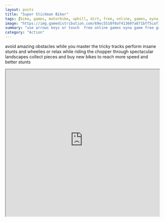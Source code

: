 ```yaml
---
layout: posts
title: "Super Stickman Biker"
tags: [bike, games, motorbike, uphill, dirt, free, online, games, oyna, game, free, games, play, play, games]
image: "https://img.gamedistribution.com/69ec5510f0af413697a871bff5caf1ae-512x384.jpeg"
summary: "use arrows keys or touch  free online games oyna game free games play play games"
category: "Action"
---
```


avoid amazing obstacles while you master the tricky tracks perform insane stunts and wheelies or relax while riding the chopper through spectacular landscapes collect pieces and buy new bikes to reach more speed and better stunts

<iframe width="100%" height="480px;" src="https://html5.gamedistribution.com/69ec5510f0af413697a871bff5caf1ae/"></iframe>